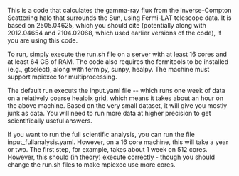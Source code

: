 This is a code that calculates the gamma-ray flux from the inverse-Compton Scattering halo that surrounds the Sun, using Fermi-LAT telescope data. It is based on 2505.04625, which you should cite (potentially along with 2012.04654 and 2104.02068, which used earlier versions of the code), if you are using this code.

To run, simply execute the run.sh file on a server with at least 16 cores and at least 64 GB of RAM. The code also requires the fermitools to be installed (e.g., gtselect), along with fermipy, sunpy, healpy. The machine must support mpiexec for multiprocessing. 

The default run executs the input.yaml file -- which runs one week of data on a relatively coarse healpix grid, which means it takes about an hour on the above machine. Based on the very small dataset, it will give you mostly junk as data. You will need to run more data at higher precision to get scientifically useful answers.

If you want to run the full scientific analysis, you can run the file input_fullanalysis.yaml. However, on a 16 core machine, this will take a year or two. The first step, for example, takes about 1 week on 512 cores. However, this should (in theory) execute correctly - though you should change the run.sh files to make mpiexec use more cores.
